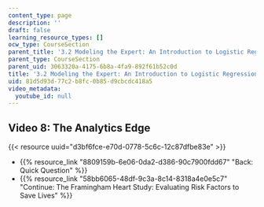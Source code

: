 ```yaml
---
content_type: page
description: ''
draft: false
learning_resource_types: []
ocw_type: CourseSection
parent_title: '3.2 Modeling the Expert: An Introduction to Logistic Regression'
parent_type: CourseSection
parent_uid: 3063320a-4175-6b8a-4fa9-892f61b52c0d
title: '3.2 Modeling the Expert: An Introduction to Logistic Regression'
uid: 81d5d93d-77c2-b8fc-0b85-d9cbcdc418a5
video_metadata:
  youtube_id: null
---
```

## Video 8: The Analytics Edge

{{< resource uuid="d3bf6fce-e70d-0778-5c6c-12c87dfbe83e" >}}

- {{% resource_link "8809159b-6e06-0da2-d386-90c7900fdd67" "Back: Quick Question" %}}
- {{% resource_link "58bb6065-48df-9c3a-8c14-8318a4e0e5c7" "Continue: The Framingham Heart Study: Evaluating Risk Factors to Save Lives" %}}